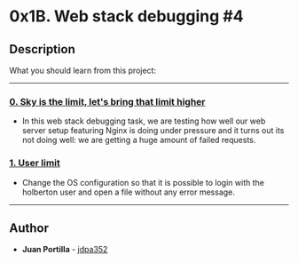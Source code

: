 # 0x1B. Web stack debugging #4

## Description
What you should learn from this project:

---

### [0. Sky is the limit, let's bring that limit higher](0-the_sky_is_the_limit_not.pp)
* In this web stack debugging task, we are testing how well our web server setup featuring Nginx is doing under pressure and it turns out its not doing well: we are getting a huge amount of failed requests.

### [1. User limit](./1-user_limit.pp)
* Change the OS configuration so that it is possible to login with the holberton user and open a file without any error message.

---

## Author
* **Juan Portilla** - [jdpa352](https://github.com/Jdpa357)
